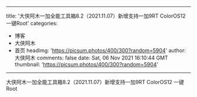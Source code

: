 
---
title: '大侠阿木一加全能工具箱8.2（2021.11.07）新增支持一加9RT ColorOS12 一键Root'
categories: 
 - 博客
 - 大侠阿木
 - 首页
headimg: 'https://picsum.photos/400/300?random=5904'
author: 大侠阿木
comments: false
date: Sat, 06 Nov 2021 16:10:44 GMT
thumbnail: 'https://picsum.photos/400/300?random=5904'
---

<div>   
大侠阿木一加全能工具箱8.2（2021.11.07）新增支持一加9RT ColorOS12 一键Root  
</div>
            